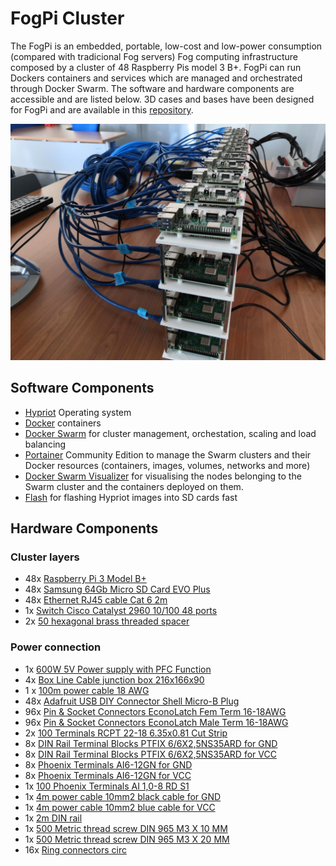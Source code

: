 # FogPi Cluster

The FogPi is an embedded, portable, low-cost and low-power consumption (compared with tradicional Fog servers) Fog computing infrastructure composed by a cluster of 48 Raspberry Pis model 3 B+. FogPi can run Dockers containers and services which are managed and orchestrated through Docker Swarm. The software and hardware components are accessible and are listed below. 3D cases and bases have been designed for FogPi and are available in this [repository](/3D_designs/). 

![Image of RPI-Cluster](fogpi.jpg)

## Software Components
- [Hypriot](https://blog.hypriot.com/) Operating system
- [Docker](https://www.docker.com/) containers
- [Docker Swarm](https://docs.docker.com/engine/swarm/) for cluster management, orchestation, scaling and load balancing
- [Portainer](https://www.portainer.io/) Community Edition to manage the Swarm clusters and their Docker resources (containers, images, volumes, networks and more)
- [Docker Swarm Visualizer](https://github.com/dockersamples/docker-swarm-visualizer) for visualising the nodes belonging to the Swarm cluster and the containers deployed on them.
- [Flash](https://github.com/hypriot/flash) for flashing Hypriot images into SD cards fast

## Hardware Components

### Cluster layers
- 48x [Raspberry Pi 3 Model B+](https://es.rs-online.com/web/p/kits-de-desarrollo-de-procesador-y-microcontrolador/1373331/)
- 48x [Samsung 64Gb Micro SD Card EVO Plus](https://es.rs-online.com/web/p/tarjetas-micro-sd/1449018/)
- 48x [Ethernet RJ45 cable Cat 6 2m](https://es.rs-online.com/web/p/cables-cat6/0557278/)
- 1x [Switch Cisco Catalyst 2960 10/100 48 ports](https://www.cisco.com/c/en/us/products/collateral/switches/catalyst-2960-plus-series-switches/data_sheet_c78-728003.html)
- 2x [50 hexagonal brass threaded spacer](https://es.rs-online.com/web/p/separadores-hexagonales/1058268)


### Power connection
- 1x [600W 5V Power supply with PFC Function](https://es.rs-online.com/web/p/fuentes-de-alimentacion-de-modo-conmutado-smps-integradas/7059793/)
 - 4x [Box Line Cable junction box 216x166x90](http://www.gsv.be/products/~box-line-cable-junction-box-494.htm?lng=en)
- 1 x [100m power cable 18 AWG](https://es.rs-online.com/web/p/cables-de-alimentacion/7756072/)
- 48x [Adafruit USB DIY Connector Shell Micro-B Plug](https://www.mouser.de/ProductDetail/Adafruit/1390?qs=%2Fha2pyFaduhFuWEsUKeUbf2QWx0K1NN62MpBwGEmOkw%3D)
- 96x [Pin & Socket Connectors EconoLatch Fem Term 16-18AWG](https://eu.mouser.com/ProductDetail/Molex/150181-1016?qs=%2Fha2pyFaduiz%2FN24ZbFx6dA3HgpY4HrnC%2FORFUOYP1D%252BZB6m%2F2si8Q==)
- 96x [Pin & Socket Connectors EconoLatch Male Term 16-18AWG](https://eu.mouser.com/ProductDetail/Molex/150180-1016?qs=%2Fha2pyFaduiz%2FN24ZbFx6YplJVzN7IuX3d5NaFm%252BWL29XzZysfk85w%3D%3D)
- 2x [100 Terminals RCPT 22-18 6.35x0.81 Cut Strip](https://eu.mouser.com/ProductDetail/TE-Connectivity-AMP/2-520183-2-Cut-Strip?qs=%2Fha2pyFaduj%2FbPX00OfTPGaZVDD0LLUJxr6bt38hNHHLPCI4BQlFiw%3D%3D)
- 8x [DIN Rail Terminal Blocks PTFIX 6/6X2,5NS35ARD for GND](https://eu.mouser.com/ProductDetail/Phoenix-Contact/3273202?qs=%2Fha2pyFaduhSzK3XeljgRAlZ7sIBSkknlZsVt%2F8l7d8%3D)
- 8x [DIN Rail Terminal Blocks PTFIX 6/6X2,5NS35ARD for VCC](https://eu.mouser.com/ProductDetail/Phoenix-Contact/3273198?qs=%2Fha2pyFadujtpQiZt4J16NQ3nxBg5Eu35s5sV%252BcxrC8%3D)
- 8x [Phoenix Terminals AI6-12GN for GND](https://eu.mouser.com/ProductDetail/Phoenix-Contact/3201107?qs=sGAEpiMZZMvlX3nhDDO4AHqKST%252BUHUuOUUIO4tc582A%3D)
- 8x [Phoenix Terminals AI6-12GN for VCC](https://eu.mouser.com/ProductDetail/Phoenix-Contact/3200108?qs=sGAEpiMZZMvlX3nhDDO4AJrpUq5MrAz%2Fg75%252Bmyey55g%3D)
- 1x [100 Phoenix Terminals AI 1,0-8 RD S1](https://eu.mouser.com/ProductDetail/Phoenix-Contact/1200106?qs=sGAEpiMZZMvi6wO7nhr1L9%252BR1lKe9QPN475qQFpaSbA%3D)
- 1x [4m power cable 10mm2 black cable for GND](https://www.bricomart.es/hilo-flexible-h07z1-k-10mm2-negro-metro-lineal.html)
- 1x [4m power cable 10mm2 blue cable for VCC](https://www.bricomart.es/hilo-flexible-h07z1-k-10mm2-azul-metro-lineal.html)
- 1x [2m DIN rail](https://www.bricomart.es/carril-din-2-m.html)
- 1x [500 Metric thread screw DIN 965 M3 X 10 MM](https://www.bricomart.es/tornillo-rosca-metrica-din-965-3-x-10-mm-500-uds.html)
- 1x [500 Metric thread screw DIN 965 M3 X 20 MM](https://www.bricomart.es/tornillo-rosca-metrica-din-965-3-x-20-mm-500-uds.html)
 - 16x [Ring connectors circ](https://www.digikey.es/product-detail/es/te-connectivity-amp-connectors/2-36161-2/A27284TR-ND/289202)
